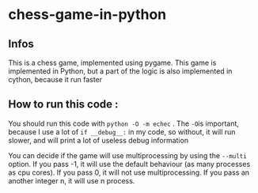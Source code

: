 # chess-game-in-python

Infos
----

This is a chess game, implemented using pygame.
This game is implemented in Python, but a part of the logic is also implemented in cython, because it run faster



How to run this code :
---------------

You should run this code with  `python -O -m echec` .
The `-O`is important, because I use a lot of `if __debug__:` in my code, so without, it will run slower, and will print a lot of useless debug information

You can decide if the game will use multiprocessing by using the `--multi` option. If you pass -1, it will use the default behaviour (as many processes as cpu cores).
If you pass 0, it will not use multiprocessing. If you pass an another integer n, it will use n process.